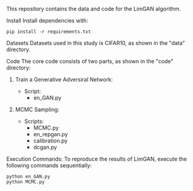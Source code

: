 This repository contains the data and code for the LimGAN algorithm.

Install
Install dependencies with:
```
pip install -r requirements.txt
```

Datasets
Datasets used in this study is CIFAR10, as shown in the "data" directory.

Code
The core code consists of two parts, as shown in the "code" directory:

1. Train a Generative Adversiral Network:
   - Script:
     - en_GAN.py

2. MCMC Sampling:
   - Scripts:
     - MCMC.py
     - en_repgan.py
     - calibration.py
     - dcgan.py


Execution Commands:
To reproduce the results of LimGAN, execute the following commands sequentially:
```
python en_GAN.py
python MCMC.py
```
